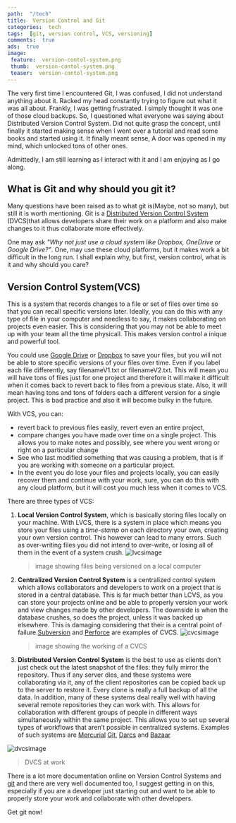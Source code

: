 ```yaml
---
path:  "/tech"
title:  Version Control and Git
categories:  tech
tags:  [git, version control, VCS, versioning]
comments:  true
ads:  true
image: 
 feature:  version-contol-system.png
 thumb:  version-contol-system.png
 teaser:  version-contol-system.png
---
```


The very first time I encountered Git, I was confused, I did not understand anything about it. Racked my head constantly trying to figure out what it was all about. Frankly, I was getting frustrated. I simply thought it was one of those cloud backups. So, I questioned what everyone was saying about Distributed Version Control System. Did not quite grasp the concept, until finally it started making sense when I went over a tutorial and read some books and started using it. It finally meant sense, A door was opened in my mind, which unlocked tons of other ones.

Admittedly, I am still learning as I interact with it and I am enjoying as I go along.

## What is Git and why should you git it?

Many questions have been raised as to what git is(Maybe, not so many), but still it is worth mentioning. Git is a [Distributed Version Control System](https://en.wikipedia.org/wiki/Distributed_version_contro 'More about DVCS') (DVCS)that allows developers share their work on a platform and also make changes to it thus collaborate more effectively.

One may ask _"Why not just use a cloud system like Dropbox, OneDrive or Google Drive?"_. One, may use these cloud platforms, but it makes work a bit difficult in the long run. I shall explain why, but first, version control, what is it and why should you care?

## Version Control System(VCS)

This is a system that records changes to a file or set of files over time so that you can recall specific versions later. Ideally, you can do this with any type of file in your computer and needless to say, it makes collaborating on projects even easier. This is considering that you may not be able to meet up with your team all the time physicall. This makes version control a inique and powerful tool.

You could use [Google Drive](https://www.google.com/drive/) or [Dropbox](https://www.dropbox.com/) to save your files, but you will not be able to store specific versions of your files over time. Even if you label each file differently, say filenameV1.txt or filenameV2.txt. This will mean you will have tons of files just for one project and therefore it will make it difficult when it comes back to revert back to files from a previous state. Also, it will mean having tons and tons of folders each a different version for a single project. This is bad practice and also it will become bulky in the future.

With VCS, you can:

- revert back to previous files easily, revert even an entire project,
- compare changes you have made over time on a single project. This allows you to make notes and possibly, see where you went wrong or right on a particular change
- See who last modified something that was causing a problem, that is if you are working with someone on a particular project.
- In the event you do lose your files and projects locally, you can easily recover them and continue with your work, sure, you can do this with any cloud platform, but it will cost you much less when it comes to VCS.

There are three types of VCS:

1.  **Local Version Control System**, which is basically storing files locally on your machine. With LVCS, there is a system in place which means you store your files using a _time-stamp_ on each directory your own, creating your own version control. This however can lead to many errors. Such as over-writing files you did not intend to over-write, or losing all of them in the event of a system crush.
    ![lvcsimage](https://git-scm.com/book/en/v2/book/01-introduction/images/local.png)
    > image showing files being versioned on a local computer

2)  **Centralized Version Control System** is a centralized control system which allows collaborators and developers to work on a project that is stored in a central database. This is far much better than LCVS, as you can store your projects online and be able to properly version your work and view changes made by other developers. The downside is when the database crushes, so does the project, unless it was backed up elsewhere. This is damaging considering that their is a central point of failure.[Subversion](https://subversion.apache.org/) and [Perforce](https://www.perforce.com/) are examples of CVCS.
    ![cvcsimage](https://git-scm.com/book/en/v2/book/01-introduction/images/centralized.png)
    > image showing the working of a CVCS

3.  **Distributed Version Control System** is the best to use as clients don’t just check out the latest snapshot of the files: they fully mirror the repository. Thus if any server dies, and these systems were collaborating via it, any of the client repositories can be copied back up to the server to restore it. Every clone is really a full backup of all the data. In addition, many of these systems deal really well with having several remote repositories they can work with. This allows for collaboration with different groups of people in different ways simultaneously within the same project. This allows you to set up several types of workflows that aren’t possible in centralized systems. Examples of such systems are [Mercurial](https://www.mercurial-scm.org/) [Git](https://git-scm.com/), [Darcs](darcs.net/) and [Bazaar](bazaar.canonical.com/)

![dvcsimage](https://git-scm.com/book/en/v2/book/01-introduction/images/distributed.png)

> DVCS at work

There is a lot more documentation online on Version Control Systems and [git](https://git-scm.com/) and there are very well documented too, I suggest getting in on this, especially if you are a developer just starting out and want to be able to properly store your work and collaborate with other developers.

Get git now!
